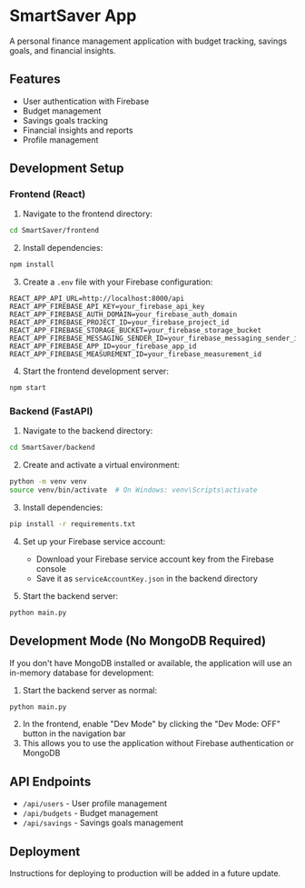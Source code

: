 # SmartSaver App

A personal finance management application with budget tracking, savings goals, and financial insights.

## Features

- User authentication with Firebase
- Budget management
- Savings goals tracking
- Financial insights and reports
- Profile management

## Development Setup

### Frontend (React)

1. Navigate to the frontend directory:

```bash
cd SmartSaver/frontend
```

2. Install dependencies:

```bash
npm install
```

3. Create a `.env` file with your Firebase configuration:

```
REACT_APP_API_URL=http://localhost:8000/api
REACT_APP_FIREBASE_API_KEY=your_firebase_api_key
REACT_APP_FIREBASE_AUTH_DOMAIN=your_firebase_auth_domain
REACT_APP_FIREBASE_PROJECT_ID=your_firebase_project_id
REACT_APP_FIREBASE_STORAGE_BUCKET=your_firebase_storage_bucket
REACT_APP_FIREBASE_MESSAGING_SENDER_ID=your_firebase_messaging_sender_id
REACT_APP_FIREBASE_APP_ID=your_firebase_app_id
REACT_APP_FIREBASE_MEASUREMENT_ID=your_firebase_measurement_id
```

4. Start the frontend development server:

```bash
npm start
```

### Backend (FastAPI)

1. Navigate to the backend directory:

```bash
cd SmartSaver/backend
```

2. Create and activate a virtual environment:

```bash
python -m venv venv
source venv/bin/activate  # On Windows: venv\Scripts\activate
```

3. Install dependencies:

```bash
pip install -r requirements.txt
```

4. Set up your Firebase service account:
   - Download your Firebase service account key from the Firebase console
   - Save it as `serviceAccountKey.json` in the backend directory

5. Start the backend server:

```bash
python main.py
```

## Development Mode (No MongoDB Required)

If you don't have MongoDB installed or available, the application will use an in-memory database for development:

1. Start the backend server as normal:

```bash
python main.py
```

2. In the frontend, enable "Dev Mode" by clicking the "Dev Mode: OFF" button in the navigation bar
3. This allows you to use the application without Firebase authentication or MongoDB

## API Endpoints

- `/api/users` - User profile management
- `/api/budgets` - Budget management
- `/api/savings` - Savings goals management

## Deployment

Instructions for deploying to production will be added in a future update.